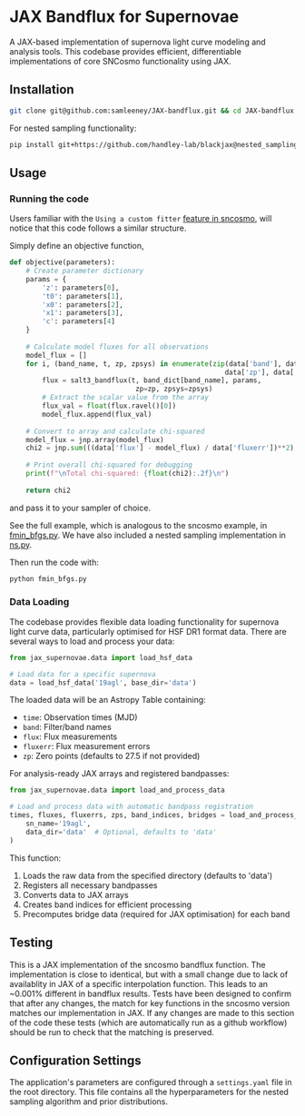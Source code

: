 # JAX Bandflux for Supernovae

A JAX-based implementation of supernova light curve modeling and analysis tools. This codebase provides efficient, differentiable implementations of core SNCosmo functionality using JAX.

## Installation

```bash
git clone git@github.com:samleeney/JAX-bandflux.git && cd JAX-bandflux && python -m venv venv && source venv/bin/activate && pip install -r requirements.txt
```

For nested sampling functionality:
```bash
pip install git+https://github.com/handley-lab/blackjax@nested_sampling git+https://github.com/google-deepmind/distrax
```

## Usage
### Running the code
Users familiar with the `Using a custom fitter` [feature in sncosmo](https://sncosmo.readthedocs.io/en/stable/examples/plot_custom_fitter.html), will notice that this code follows a similar structure.

Simply define an objective function,

```python
def objective(parameters):
    # Create parameter dictionary
    params = {
        'z': parameters[0],
        't0': parameters[1],
        'x0': parameters[2],
        'x1': parameters[3],
        'c': parameters[4]
    }
    
    # Calculate model fluxes for all observations
    model_flux = []
    for i, (band_name, t, zp, zpsys) in enumerate(zip(data['band'], data['time'], 
                                                     data['zp'], data['zpsys'])):
        flux = salt3_bandflux(t, band_dict[band_name], params, 
                               zp=zp, zpsys=zpsys)
        # Extract the scalar value from the array
        flux_val = float(flux.ravel()[0])
        model_flux.append(flux_val)
        
    # Convert to array and calculate chi-squared
    model_flux = jnp.array(model_flux)
    chi2 = jnp.sum(((data['flux'] - model_flux) / data['fluxerr'])**2)
    
    # Print overall chi-squared for debugging
    print(f"\nTotal chi-squared: {float(chi2):.2f}\n")
    
    return chi2

```

and pass it to your sampler of choice.

See the full example, which is analogous to the sncosmo example, in [fmin_bfgs.py](fmin_bfgs.py). We have also included a nested sampling implementation in [ns.py](ns.py).

Then run the code with:

```bash
python fmin_bfgs.py
```

### Data Loading

The codebase provides flexible data loading functionality for supernova light curve data, particularly optimised for HSF DR1 format data. There are several ways to load and process your data:

```python
from jax_supernovae.data import load_hsf_data

# Load data for a specific supernova
data = load_hsf_data('19agl', base_dir='data')
```

The loaded data will be an Astropy Table containing:
- `time`: Observation times (MJD)
- `band`: Filter/band names
- `flux`: Flux measurements
- `fluxerr`: Flux measurement errors
- `zp`: Zero points (defaults to 27.5 if not provided)

For analysis-ready JAX arrays and registered bandpasses:
```python
from jax_supernovae.data import load_and_process_data

# Load and process data with automatic bandpass registration
times, fluxes, fluxerrs, zps, band_indices, bridges = load_and_process_data(
    sn_name='19agl',
    data_dir='data'  # Optional, defaults to 'data'
)
```

This function:
1. Loads the raw data from the specified directory (defaults to 'data')
2. Registers all necessary bandpasses
3. Converts data to JAX arrays
4. Creates band indices for efficient processing
5. Precomputes bridge data (required for JAX optimisation) for each band

## Testing

This is a JAX implementation of the sncosmo bandflux function. The implementation is close to identical, but with a small change due to lack of availablity in JAX of a specific interpolation function. This leads to an ~0.001% different in bandflux results. Tests have been designed to confirm that after any changes, the match for key functions in the sncosmo version matches our implementation in JAX. If any changes are made to this section of the code these tests (which are automatically run as a github workflow) should be run to check that the matching is preserved. 

## Configuration Settings

The application's parameters are configured through a `settings.yaml` file in the root directory. This file contains all the hyperparameters for the nested sampling algorithm and prior distributions.

